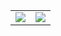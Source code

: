 <div align="center">
  <table>
  <tr>
    <td valign="top"><img src="https://github-readme-stats.vercel.app/api?username=busyLambda&show_icons=true&count_private=true&theme=tokyonight"/></td>
        <td valign="top"><img src="https://github-readme-stats.vercel.app/api/top-langs/?username=busyLambda&layout=compact&show_icons=true&theme=tokyonight"/></td>
  </tr>
</table>
</div>
